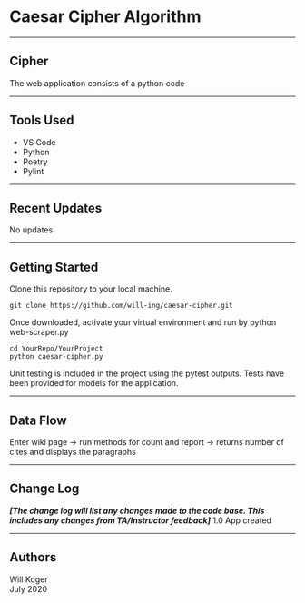# Caesar Cipher Algorithm

---

## Cipher

The web application consists of a python code

---

## Tools Used

- VS Code
- Python
- Poetry
- Pylint

---

## Recent Updates

No updates

---

## Getting Started

Clone this repository to your local machine.

```terminal
git clone https://github.com/will-ing/caesar-cipher.git
```

Once downloaded, activate your virtual environment and run by python web-scraper.py

```terminal
cd YourRepo/YourProject
python caesar-cipher.py
```

Unit testing is included in the project using the pytest outputs. Tests have been provided for models for the application.

---

## Data Flow

Enter wiki page -> run methods for count and report -> returns number of cites and displays the paragraphs

---

## Change Log

***[The change log will list any changes made to the code base. This includes any changes from TA/Instructor feedback]***
1.0 App created

---

## Authors

Will Koger\
July 2020
